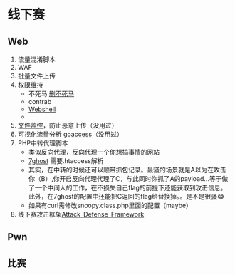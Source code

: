 # 线下赛

## Web

1. 流量混淆脚本
2. WAF
3. 批量文件上传
4. 权限维持
   - 不死马 [删不死马](https://github.com/coffeehb/php7-opcache-override)
   - contrab
   - [Webshell](https://github.com/momomoxiaoxi/CTFtools/tree/master/AD/Webshell)
   - ​
5. [文件监控](https://github.com/rustyJ4ck/FSMon)，防止恶意上传（没用过）
6. 可视化流量分析 [goaccess](https://github.com/allinurl/goaccess)（没用过）
7. PHP中转代理脚本
   - 类似反向代理，反向代理一个你想搞事情的网站
   - [7ghost](https://github.com/BevisGoh/7ghost) 需要.htaccess解析
   - 其实，在中转的时候还可以顺带抓包记录。最骚的场景就是A以为在攻击你（B）,你开启反向代理代理了C，与此同时你抓了A的payload...等于做了一个中间人的工作，在不损失自己flag的前提下还能获取到攻击信息。此外，在7ghost的配置中还能把C返回的flag给替换掉。。是不是很骚😂
   - 如果有curl需修改snoopy.class.php里面的配置（maybe）
8. 线下赛攻击框架[Attack_Defense_Framework](https://github.com/momomoxiaoxi/CTFtools/tree/master/AD/Attack_Defense_Framework)

## Pwn



## 比赛
